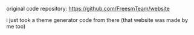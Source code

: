 original code repository: https://github.com/FreesmTeam/website

i just took a theme generator code from there (that website was made by me too)
